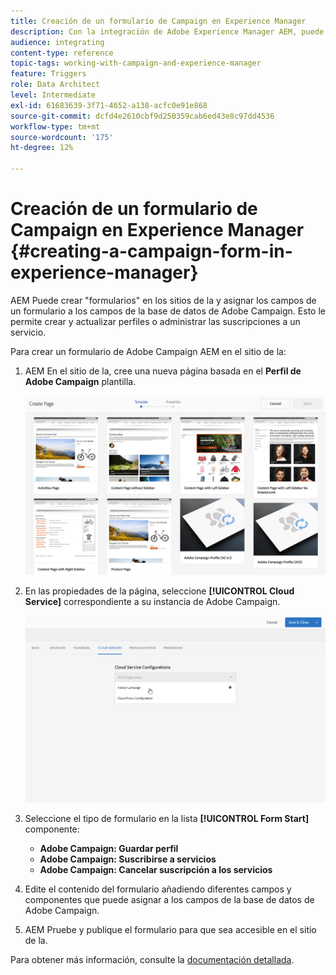 ```yaml
---
title: Creación de un formulario de Campaign en Experience Manager
description: Con la integración de Adobe Experience Manager AEM, puede crear formularios directamente en para crear y actualizar perfiles o administrar suscripciones, y, a continuación, puede crear formularios directamente en la interfaz de usuario de.
audience: integrating
content-type: reference
topic-tags: working-with-campaign-and-experience-manager
feature: Triggers
role: Data Architect
level: Intermediate
exl-id: 61683639-3f71-4652-a138-acfc0e91e868
source-git-commit: dcfd4e2610cbf9d250359cab6ed43e8c97dd4536
workflow-type: tm+mt
source-wordcount: '175'
ht-degree: 12%

---
```


# Creación de un formulario de Campaign en Experience Manager {#creating-a-campaign-form-in-experience-manager}

AEM Puede crear &quot;formularios&quot; en los sitios de la y asignar los campos de un formulario a los campos de la base de datos de Adobe Campaign. Esto le permite crear y actualizar perfiles o administrar las suscripciones a un servicio.

Para crear un formulario de Adobe Campaign AEM en el sitio de la:

1. AEM En el sitio de la, cree una nueva página basada en el **Perfil de Adobe Campaign** plantilla.

   ![](assets/aem_content_forms.png)

1. En las propiedades de la página, seleccione **[!UICONTROL Cloud Service]** correspondiente a su instancia de Adobe Campaign.

   ![](assets/aem_content_forms_2.png)

1. Seleccione el tipo de formulario en la lista **[!UICONTROL Form Start]** componente:

   * **Adobe Campaign: Guardar perfil**
   * **Adobe Campaign: Suscribirse a servicios**
   * **Adobe Campaign: Cancelar suscripción a los servicios**

1. Edite el contenido del formulario añadiendo diferentes campos y componentes que puede asignar a los campos de la base de datos de Adobe Campaign.
1. AEM Pruebe y publique el formulario para que sea accesible en el sitio de la.

Para obtener más información, consulte la [documentación detallada](https://experienceleague.adobe.com/docs/experience-manager-65/authoring/aem-adobe-campaign/adobe-campaign-forms.html).
